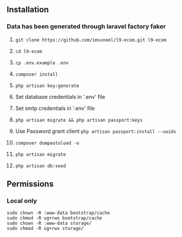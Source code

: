 ## Installation
### Data has been generated through laravel factory faker

1. `git clone https://github.com/imsuneel/l9-ecom.git l9-ecom`
2. `cd l9-ecom`
2. `cp .env.example .env`

3. `composer install`

4. `php artisan key:generate`

5. Set database credentials in '.env' file

6. Set smtp credentials in '.env' file

7. `php artisan migrate && php artisan passport:keys`

8. Use Password grant client `php artisan passport:install --uuids`

9. `composer dumpautoload -o`

10. `php artisan migrate`

11. `php artisan db:seed`


## Permissions

### Local only

```
sudo chown -R :www-data bootstrap/cache
sudo chmod -R ug+rwx bootstrap/cache
sudo chown -R :www-data storage/
sudo chmod -R ug+rwx storage/
```


